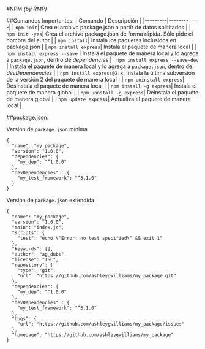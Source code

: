 #NPM
*(by RMP)*

##Comandos Importantes:
| Comando | Descripción |
|---------|-------------|
| `npm init`| Crea el archivo package.json a partir de datos solititados |
| `npm init -yes`| Crea el archivo package.json de forma rápida. Sólo pide el nombre del autor |
| `npm install`| Instala los paquetes inclusidos en package.json |
| `npm install express`| Instala el paquete de manera local |
| `npm install express --save` | Instala el paquete de manera local y lo agrega a `package.json`, dentro de *dependencies* |
| `npm install express --save-dev `| Instala el paquete de manera local y lo agrega a `package.json`, dentro de *devDependencies* |
| `npm install express@2.x`| Instala la última subversión de la versión 2 del paquete de manera local |
| `npm uninstall express`| Desinstala el paquete de manera local |
| `npm install -g express`| Instala el paquete de manera global |
| `npm unnstall -g express`| Deinstala el paquete de manera global |
| `npm update express`| Actualiza el paquete de manera local |

##package.json:

Versión de `package.json` mínima
```
{
  "name": "my_package",
  "version": "1.0.0",
  "dependencies": {
    "my_dep": "^1.0.0"
  },
  "devDependencies" : {
    "my_test_framework": "^3.1.0"
  }
}
```

Versión de  `package.json` extendida
```
{
  "name": "my_package",
  "version": "1.0.0",
  "main": "index.js",
  "scripts": {
    "test": "echo \"Error: no test specified\" && exit 1"
  },
  "keywords": [],
  "author": "ag_dubs",
  "license": "ISC",
  "repository": {
    "type": "git",
    "url": "https://github.com/ashleygwilliams/my_package.git"
  },
  "dependencies": {
    "my_dep": "^1.0.0"
  },
  "devDependencies" : {
    "my_test_framework": "^3.1.0"
  },
  "bugs": {
    "url": "https://github.com/ashleygwilliams/my_package/issues"
  },
  "homepage": "https://github.com/ashleygwilliams/my_package"
}
```
